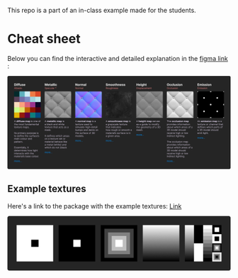 This repo is a part of an in-class example made for the students.

 # Cheat sheet

Below you can find the interactive and detailed explanation in the [figma link](https://www.figma.com/proto/kD8sViwOtMabHEH3P7Z9dH/Daan%3A-CheatSheets?page-id=0%3A1&type=design&node-id=14-500&viewport=-2814%2C-3068%2C0.97&t=KfuB0WbaXIzmuAAb-1&scaling=contain&starting-point-node-id=14%3A500&show-proto-sidebar=1&mode=design) :

![CheatSheet-Preview](https://github.com/daangijzen/CheatSheet/blob/main/docs/Material%20Cheat%20Sheet.png)

## Example textures

Here's a link to the package with the example textures: [Link](https://github.com/daangijzen/CheatSheet/releases/tag/Examples)

![Example textures](https://github.com/daangijzen/CheatSheet/blob/main/docs/Example_GrayScaleTextures.png)
